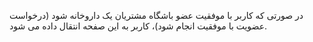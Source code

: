 <div class="dp-doc-container"">

<div class="dp-doc-tags">

<div class="desktop-version"></div>
<div class="mobile-version"></div>

</div>

<div class="dp-doc-body">

در صورتی که کاربر با موفقیت عضو باشگاه مشتریان یک داروخانه شود (درخواست عضویت با موفقیت انجام شود)، کاربر به این صفحه انتقال داده می شود.

</div>

</div> 


